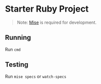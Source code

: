 # Starter Ruby Project

> Note: [Mise](https://mise.jdx.dev/) is required for development.

## Running

Run `cmd`

## Testing

Run `mise specs` or `watch-specs`

